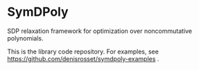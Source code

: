 SymDPoly
========

SDP relaxation framework for optimization over noncommutative polynomials.

This is the library code repository. For examples, see https://github.com/denisrosset/symdpoly-examples .

